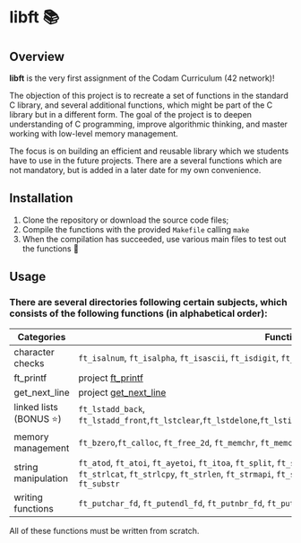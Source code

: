 # libft 📚

## Overview

**libft** is the very first assignment of the Codam Curriculum (42 network)! 

The objection of this project is to recreate a set of functions in the standard C library, and several additional functions, which might be part of the C library but in a different form. The goal of the project is to deepen understanding of C programming, improve algorithmic thinking, and master working with low-level memory management.

The focus is on building an efficient and reusable library which we students have to use in the future projects. There are a several functions which are not mandatory, but is added in a later date for my own convenience.

## Installation
1. Clone the repository or download the source code files;
2. Compile the functions with the provided `Makefile` calling `make`
3. When the compilation has succeeded, use various main files to test out the functions 🫰

## Usage

### There are several directories following certain subjects, which consists of the following functions (in alphabetical order):
| Categories | Function |
| ---------- | -------- |
| character checks | `ft_isalnum`, `ft_isalpha`, `ft_isascii`, `ft_isdigit`, `ft_isprint`, `ft_tolower`, `ft_toupper` |
| ft_printf | project [ft_printf](https://github.com/robertrinh/Codam/tree/main/Rank1/ft_printf) |
| get_next_line | project [get_next_line](https://github.com/robertrinh/Codam/tree/main/Rank1/get_next_line) |
| linked lists (BONUS :star:) | `ft_lstadd_back`, `ft_lstadd_front`,`ft_lstclear`,`ft_lstdelone`,`ft_lstiter`,`ft_lstlast`,`ft_lstmap`,`ft_lstnew`,`ft_lstsize` |
| memory management | `ft_bzero`,`ft_calloc`, `ft_free_2d`, `ft_memchr`, `ft_memcmp`, `ft_memcpy`, `ft_memmove`, `ft_memset` |
| string manipulation | `ft_atod`, `ft_atoi`, `ft_ayetoi`, `ft_itoa`, `ft_split`, `ft_strchr`, `ft_strdup`, `ft_striteri`, `ft_strjoin`, `ft_strlcat`, `ft_strlcpy`, `ft_strlen`, `ft_strmapi`, `ft_strncmp`, `ft_strnstr`, `ft_strrchr`, `ft_strtrim`, `ft_substr` |
| writing functions | `ft_putchar_fd`, `ft_putendl_fd`, `ft_putnbr_fd`, `ft_putstr_fd` |   

All of these functions must be written from scratch.



